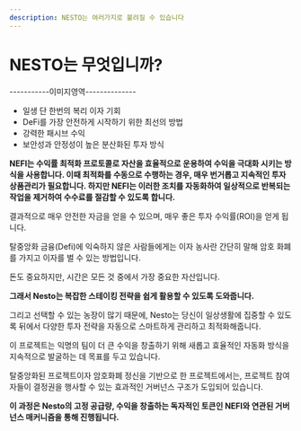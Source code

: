 ```yaml
---
description: NESTO는 여러가지로 불려질 수 있습니다
---
```


# NESTO는 무엇입니까?

\-----------이미지영역--------------

* 일생 단 한번의 복리 이자 기회
* DeFi를 가장 안전하게 시작하기 위한 최선의 방법
* 강력한 패시브 수익
* 보안성과 안정성이 높은 분산화된 투자 방식

**NEFI는 수익률 최적화 프로토콜로 자산을 효율적으로 운용하여 수익을 극대화 시키는 방식을 사용합니다. 이때 최적화를 수동으로 수행하는 경우, 매우 번거롭고 지속적인 투자상품관리가 필요합니다. 하지만 NEFI는 이러한 조치를 자동화하여 일상적으로 반복되는 작업을 제거하여 수수료를 절감할 수 있도록 합니다.**

결과적으로 매우 안전한 자금을 얻을 수 있으며, 매우 좋은 투자 수익률(ROI)을 얻게 됩니다.

탈중앙화 금융(Defi)에 익숙하지 않은 사람들에게는 이자 농사란 간단히 말해 암호 화폐를 가지고 이자를 벌 수 있는 방법입니다.

돈도 중요하지만, 시간은 모든 것 중에서 가장 중요한 자산입니다.

**그래서 Nesto는 복잡한 스테이킹 전략을 쉽게 활용할 수 있도록 도와줍니다.**

그리고 선택할 수 있는 농장이 많기 때문에, Nesto는 당신이 일상생활에 집중할 수 있도록 뒤에서 다양한 투자 전략을 자동으로 스마트하게 관리하고 최적화해줍니다.

이 프로젝트는 익명의 팀이 더 큰 수익을 창출하기 위해 새롭고 효율적인 자동화 방식을 지속적으로 발굴하는 데 목표를 두고 있습니다.

탈중앙화된 프로젝트이자 암호화폐 정신을 기반으로 한 프로젝트에서는, 프로젝트 참여자들이 결정권을 행사할 수 있는 효과적인 거버넌스 구조가 도입되어 있습니다.

**이 과정은 Nesto의 고정 공급량, 수익을 창출하는 독자적인 토큰인 NEFI와 연관된 거버넌스 매커니즘을 통해 진행됩니다.**



